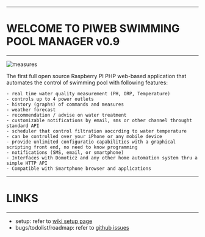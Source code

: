 ---------------------------------------------------------
# WELCOME TO PIWEB SWIMMING POOL MANAGER v0.9
---------------------------------------------------------

![measures](https://github.com/infrafast/piwebpool/raw/gh-pages/wiki/measures.png)

The first full open source Raspberry PI PHP web-based application that automates the control of swimming pool with following features:

    - real time water quality measurement (PH, ORP, Temperature)
    - controls up to 4 power outlets
    - history (graphs) of commands and measures
    - weather forecast 
    - recommendation / advise on water treatment
    - customizable notifications by email, sms or other channel throught standard API
    - scheduler that control filtration aoccrding to water temperature
    - can be controlled over your iPhone or any mobile device
    - provide unlimited configuratio capabilities with a graphical scripting front end, no need to know programming
    - notifications (SMS, email, or smartphone)
    - Interfaces with Domoticz and any other home automation system thru a simple HTTP API
    - Compatible with Smartphone browser and applications

    
    
---------------------------------------------------------
# LINKS
---------------------------------------------------------
- setup: refer to [wiki setup page](https://github.com/infrafast/piwebpool/wiki/Setup)   
- bugs/todolist/roadmap: refer to [github issues](https://github.com/infrafast/piwebpool/issues)   

